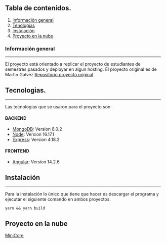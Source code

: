 ## Tabla de contenidos.
1. [Información general](#información-general)
2. [Tenologias](#tecnologias)
3. [Instalación](#instalación)
4. [Proyecto en la nube](#proyecto-en-la-nube)


### Información general
***
El proyecto está orientado a replicar el proyecto de estudiantes de semestres pasados y deployar en algun hosting.
El proyecto original es de Martin Galvez [Repositorio proyecto original](https://github.com/MGA1398/MiniCore)

## Tecnologias.
***
Las tecnologías que se usaron para el proyecto son:
#### BACKEND
* [MongoDB](https://www.mongodb.com): Version 6.0.2 
* [Node](https://nodejs.org/es/): Version 16.17.1
* [Express](https://expressjs.com/es/): Version 4.18.2

#### FRONTEND
* [Angular](https://angular.io): Version 14.2.6



## Instalación
***
Para la instalación lo único que tiene que hacer es descargar el programa y ejecutar el siguiente comando en ambos proyectos.
```
yarn && yarn build

```

## Proyecto en la nube
[MiniCore](https://minicoreudla202310camh-front.onrender.com/landing)
